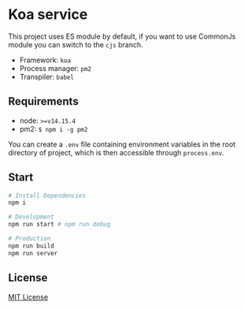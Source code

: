 # Koa service

This project uses ES module by default, if you want to use CommonJs module you can switch to the `cjs` branch.

* Framework: `koa`
* Process manager: `pm2`
* Transpiler: `babel`

## Requirements

* node: `>=v14.15.4`
* pm2: `$ npm i -g pm2`

You can create a `.env` file containing environment variables in the root directory of project, which is then accessible through `process.env`.

## Start

```sh
# Install Dependencies
npm i

# Development
npm run start # npm run debug

# Production
npm run build
npm run server
```

## License

[MIT License](/LICENSE)

